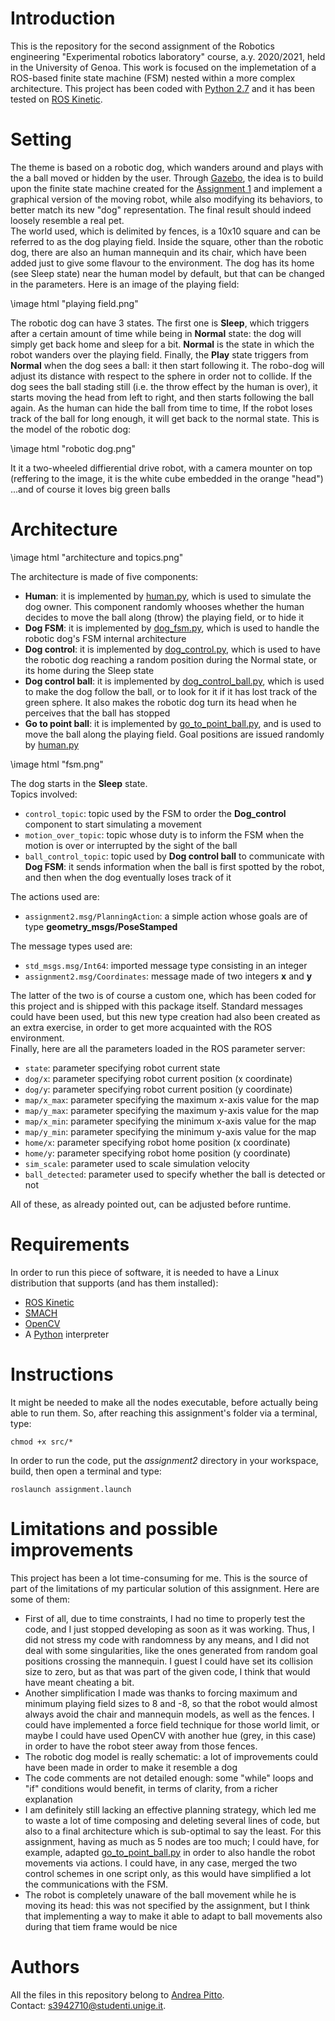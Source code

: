 # Introduction
This is the repository for the second assignment of the Robotics engineering "Experimental robotics laboratory" course, a.y. 2020/2021, held in the University of Genoa. This work is focused on the implemetation of a ROS-based finite state machine (FSM) nested within a more complex architecture. This project has been coded with [Python 2.7](https://www.python.org/download/releases/2.7/) and it has been tested on [ROS Kinetic](http://wiki.ros.org/kinetic).

# Setting
The theme is based on a robotic dog, which wanders around and plays with the a ball moved or hidden by the user. Through [Gazebo](http://gazebosim.org/), the idea is to build upon the finite state machine created for the [Assignment 1](https://github.com/andreabradpitto/Experimental-robotics-laboratory/tree/main/assignment1) and implement a graphical version of the moving robot, while also modifying its behaviors, to better match its new "dog" representation. The final result should indeed loosely resemble a real pet.<br/>
The world used, which is delimited by fences, is a 10x10 square and can be referred to as the dog playing field. Inside the square, other than the robotic dog, there are also an human mannequin and its chair, which have been added just to give some flavour to the environment. The dog has its home (see Sleep state) near the human model by default, but that can be changed in the parameters. Here is an image of the playing field:

\image html "playing field.png"

The robotic dog can have 3 states. The first one is **Sleep**, which triggers after a certain amount of time while being in **Normal** state: the dog will simply get back home and sleep for a bit. **Normal** is the state in which the robot wanders over the playing field. Finally, the **Play** state triggers from **Normal** when the dog sees a ball: it then start following it. The robo-dog will adjust its distance with respect to the sphere in order not to collide. If the dog sees the ball stading still (i.e. the throw effect by the human is over), it starts moving the head from left to right, and then starts following the ball again. As the human can hide the ball from time to time, If the robot loses track of the ball for long enough, it will get back to the normal state.
This is the model of the robotic dog:

\image html "robotic dog.png"

It it a two-wheeled diffierential drive robot, with a camera mounter on top (reffering to the image, it is the white cube embedded in the orange "head")
...and of course it loves big green balls

# Architecture

\image html "architecture and topics.png"

The architecture is made of five components:
- **Human**: it is implemented by [human.py](scripts/human.py), which is used to simulate the dog owner. This component randomly whooses whether the human decides to move the ball along (throw) the playing field, or to hide it
- **Dog FSM**: it is implemented by [dog_fsm.py](scripts/dog_fsm.py), which is used to handle the robotic dog's FSM internal architecture
- **Dog control**: it is implemented by [dog_control.py](scripts/dog_control.py), which is used to have the robotic dog reaching a random position during the Normal state, or its home during the Sleep state
- **Dog control ball**: it is implemented by [dog_control_ball.py](scripts/dog_control_ball.py), which is used to make the dog follow the ball, or to look for it if it has lost track of the green sphere. It also makes the robotic dog turn its head when he perceives that the ball has stopped
- **Go to point ball**: it is implemented by [go_to_point_ball.py](scripts/go_to_point_ball.py), and is used to move the ball along the playing field. Goal positions are issued randomly by [human.py](scripts/human.py)


\image html "fsm.png"

The dog starts in the **Sleep** state.<br/>
Topics involved:

- `control_topic`: topic used by the FSM to order the **Dog_control** component to start simulating a movement
- `motion_over_topic`: topic whose duty is to inform the FSM when the motion is over or interrupted by the sight of the ball
- `ball_control_topic`: topic used by **Dog control ball** to communicate with **Dog FSM**: it sends information when the ball is first spotted by the robot, and then when the dog eventually loses track of it

The actions used are:

- `assignment2.msg/PlanningAction`: a simple action whose goals are of type **geometry_msgs/PoseStamped**

The message types used are:

- `std_msgs.msg/Int64`: imported message type consisting in an integer
- `assignment2.msg/Coordinates`: message made of two integers **x** and **y**

The latter of the two is of course a custom one, which has been coded for this project and is shipped with this package itself. Standard messages could have been used, but this new type creation had also been created as an extra exercise, in order to get more acquainted with the ROS environment.<br/>
Finally, here are all the parameters loaded in the ROS parameter server:

- `state`: parameter specifying robot current state
- `dog/x`: parameter specifying robot current position (x coordinate)
- `dog/y`: parameter specifying robot current position (y coordinate)
- `map/x_max`: parameter specifying the maximum x-axis value for the map
- `map/y_max`: parameter specifying the maximum y-axis value for the map
- `map/x_min`: parameter specifying the minimum x-axis value for the map
- `map/y_min`: parameter specifying the minimum y-axis value for the map
- `home/x`: parameter specifying robot home position (x coordinate)
- `home/y`: parameter specifying robot home position (y coordinate)
- `sim_scale`: parameter used to scale simulation velocity
- `ball_detected`: parameter used to specify whether the ball is detected or not

All of these, as already pointed out, can be adjusted before runtime.

# Requirements
In order to run this piece of software, it is needed to have a Linux distribution that supports (and has them installed):
- [ROS Kinetic](http://wiki.ros.org/kinetic)
- [SMACH](http://wiki.ros.org/smach)
- [OpenCV](https://opencv.org/)
- A [Python](https://www.python.org/) interpreter

# Instructions
It might be needed to make all the nodes executable, before actually being able to run them. So, after reaching this assignment's folder via a terminal, type:

```
chmod +x src/*
```

In order to run the code, put the *assignment2* directory in your workspace, build, then open a terminal and type:

```
roslaunch assignment.launch
```

# Limitations and possible improvements
This project has been a lot time-consuming for me. This is the source of part of the limitations of my particular solution of this assignment. Here are some of them:

- First of all, due to time constraints, I had no time to properly test the code, and I just stopped developing as soon as it was working. Thus, I did not stress my code with randomness by any means, and I did not deal with some singularities, like the ones generated from random goal positions crossing the mannequin. I guest I could have set its collision size to zero, but as that was part of the given code, I think that would have meant cheating a bit.
- Another simplification I made was thanks to forcing maximum and minimum playing field sizes to 8 and -8, so that the robot would almost always avoid the chair and mannequin models, as well as the fences. I could have implemented a force field technique for those world limit, or maybe I could have used OpenCV with another hue (grey, in this case) in order to have the robot steer away from those fences.
- The robotic dog model is really schematic: a lot of improvements could have been made in order to make it resemble a dog
- The code comments are not detailed enough: some "while" loops and "if" conditions would benefit, in terms of clarity, from a richer explanation
- I am definitely still lacking an effective planning strategy, which led me to waste a lot of time composing and deleting several lines of code, but also to a final architecture which is sub-optimal to say the least. For this assignment, having as much as 5 nodes are too much; I could have, for example, adapted [go_to_point_ball.py](scripts/go_to_point_ball.py) in order to also handle the robot movements via actions. I could have, in any case, merged the two control schemes in one script only, as this would have simplified a lot the communications with the FSM.
- The robot is completely unaware of the ball movement while he is moving its head: this was not specified by the assignment, but I think that implementing a way to make it able to adapt to ball movements also during that tiem frame would be nice

# Authors
All the files in this repository belong to [Andrea Pitto](https://github.com/andreabradpitto).<br/>
Contact: [s3942710@studenti.unige.it](mailto:s3942710@studenti.unige.it).
